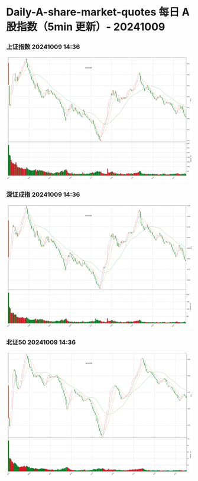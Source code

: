 
# Daily-A-share-market-quotes 每日 A 股指数（5min 更新）- 20241009

### 上证指数 20241009 14:36
![](./fig/2024/10/20241009-sh000001.png)

### 深证成指 20241009 14:36
![](./fig/2024/10/20241009-sz399001.png)

### 北证50 20241009 14:36
![](./fig/2024/10/20241009-bj899050.png)
